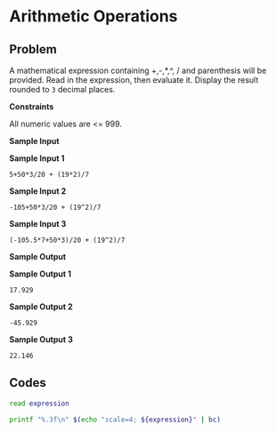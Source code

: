 # Arithmetic Operations

## Problem
A mathematical expression containing +,-,*,^, / and parenthesis will be provided. Read in the expression, then evaluate it. Display the result rounded to `3` decimal places.

**Constraints**

All numeric values are <= 999.

**Sample Input**

**Sample Input 1**

```
5+50*3/20 + (19*2)/7
```

**Sample Input 2**

```
-105+50*3/20 + (19^2)/7
```

**Sample Input 3**

```
(-105.5*7+50*3)/20 + (19^2)/7
```

**Sample Output**

**Sample Output 1**

```
17.929
```

**Sample Output 2**

```
-45.929
```

**Sample Output 3**

```
22.146
```

## Codes
```bash
read expression

printf "%.3f\n" $(echo "scale=4; ${expression}" | bc)
```